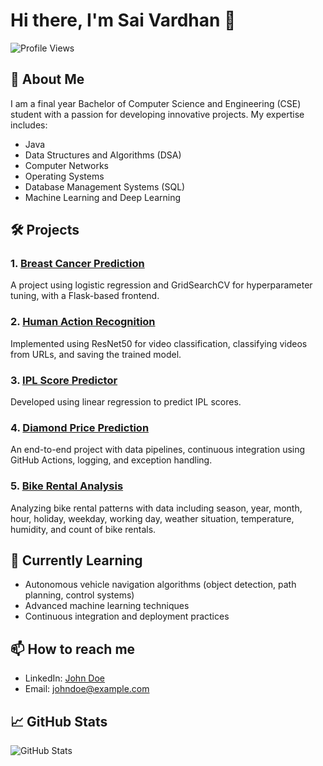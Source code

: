 # Hi there, I'm Sai Vardhan 👋

![Profile Views](https://komarev.com/ghpvc/?Saivardhan655=johndoe&color=blue)

## 🚀 About Me

I am a final year Bachelor of Computer Science and Engineering (CSE) student with a passion for developing innovative projects. My expertise includes:

- Java
- Data Structures and Algorithms (DSA)
- Computer Networks
- Operating Systems
- Database Management Systems (SQL)
- Machine Learning and Deep Learning

## 🛠️ Projects

### 1. [Breast Cancer Prediction](https://github.com/johndoe/breast-cancer-prediction)
A project using logistic regression and GridSearchCV for hyperparameter tuning, with a Flask-based frontend.

### 2. [Human Action Recognition](https://github.com/johndoe/human-action-recognition)
Implemented using ResNet50 for video classification, classifying videos from URLs, and saving the trained model.

### 3. [IPL Score Predictor](https://github.com/johndoe/ipl-score-predictor)
Developed using linear regression to predict IPL scores.

### 4. [Diamond Price Prediction](https://github.com/johndoe/diamond-price-prediction)
An end-to-end project with data pipelines, continuous integration using GitHub Actions, logging, and exception handling.

### 5. [Bike Rental Analysis](https://github.com/johndoe/bike-rental-analysis)
Analyzing bike rental patterns with data including season, year, month, hour, holiday, weekday, working day, weather situation, temperature, humidity, and count of bike rentals.

## 🌱 Currently Learning

- Autonomous vehicle navigation algorithms (object detection, path planning, control systems)
- Advanced machine learning techniques
- Continuous integration and deployment practices

## 📫 How to reach me

- LinkedIn: [John Doe](https://linkedin.com/in/johndoe)
- Email: [johndoe@example.com](mailto:johndoe@example.com)

## 📈 GitHub Stats

![GitHub Stats](https://github-readme-stats.vercel.app/api?username=johndoe&show_icons=true&theme=radical)

